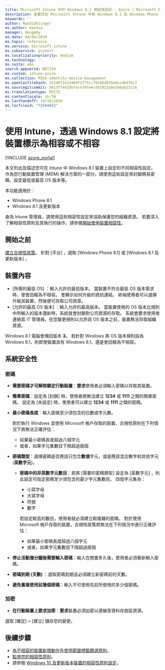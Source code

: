 ```yaml
---
title: Microsoft Intune 中的 Windows 8.1 相容性設定 - Azure | Microsoft Docs
description: 查看您在 Microsoft Intune 中為 Windows 8.1 及 Windows Phone 8.1 裝置設定相容性時可使用的所有設定清單。 檢查最低和最高作業系統上的相容性、設定密碼限制和長度、啟用資料儲存區加密等。
keywords: ''
author: MandiOhlinger
ms.author: mandia
manager: dougeby
ms.date: 04/04/2019
ms.topic: reference
ms.service: microsoft-intune
ms.subservice: protect
ms.localizationpriority: medium
ms.technology: ''
ms.suite: ems
search.appverid: MET150
ms.custom: intune-azure
ms.collection: M365-identity-device-management
ms.openlocfilehash: 322d6f1e23464f1f75cc79346d839a9ccdbd7bc7
ms.sourcegitcommit: 9013f7442bbface78feecde2922e8e546a622c16
ms.translationtype: MTE75
ms.contentlocale: zh-TW
ms.lasthandoff: 10/16/2019
ms.locfileid: "72504652"
---
```

# <a name="windows-81-settings-to-mark-devices-as-compliant-or-not-compliant-using-intune"></a>使用 Intune，透過 Windows 8.1 設定將裝置標示為相容或不相容

[!INCLUDE [azure_portal](../includes/azure_portal.md)]

本文列出及描述您可在 Intune 中 Windows 8.1 裝置上設定的不同相容性設定。 作為您行動裝置管理 (MDM) 解決方案的一部分，請使用這些設定來封鎖簡易密碼、設定最低或最高 OS 版本等。

本功能適用於：

- Windows Phone 8.1
- Windows 8.1 及更新版本

身為 Intune 管理員，請使用這些相容性設定來協助保護您的組織資源。 若要深入了解相容性原則及其執行的操作，請參閱[開始使用裝置相容性](device-compliance-get-started.md)。

## <a name="before-you-begin"></a>開始之前

[建立合規性政策](create-compliance-policy.md#create-the-policy)。 針對 [平台]  ，選取 [Windows Phone 8.1]  或 [Windows 8.1 及更新版本]  。

## <a name="device-properties"></a>裝置內容

- [所需的最低 OS]  ：輸入允許的最低版本。 當裝置不符合最低 OS 版本需求時，便會回報為不相容。 會顯示如何升級的資訊連結。 終端使用者可以選擇升級其裝置，然後便可存取公司資源。
- [允許的最高 OS 版本]  ：輸入允許的最高版本。 當裝置使用的 OS 版本比規則中所輸入的版本還新時，系統就會封鎖對公司資源的存取。 系統會要求使用者連絡其 IT 管理員。在您變更規則以允許該 OS 版本之前，裝置無法存取組織資源。

Windows 8.1 電腦會傳回版本 **3**。 若針對 Windows 將 OS 版本規則設為 Windows 8.1，則即使裝置具有 Windows 8.1，還是會回報為不相容。

## <a name="system-security"></a>系統安全性

### <a name="password"></a>密碼

- **需要密碼才可解除鎖定行動裝置**：**要求**使用者必須輸入密碼以存取其裝置。
- **簡單密碼**：設定為 [封鎖]  時，使用者將無法建立 **1234** 或 **1111** 之類的簡單密碼。 設定為 [未設定]  時，使用者可以建立 **1234** 或 **1111** 之類的密碼。
- **最小密碼長度**：輸入密碼至少須包含的位數或字元數。

  對於執行 Windows 並使用 Microsoft 帳戶存取的裝置，合規性原則在下列情況下將無法正確評估：
  - 如果最小密碼長度超過八個字元
  - 或者，如果字元集數目下限超過兩個

- **密碼類型**：選擇密碼是否應該只包含**數值**字元，或是應該混合數字和其他字元 (**英數字元**)。
  
  - **密碼中的非英數字元數目**：若將 [需要的密碼類型]  設定為 [英數字元]  ，則此設定可指定密碼至少須包含的最少字元集數目。 四個字元集為：
    - 小寫字母
    - 大寫字母
    - 符號
    - 數字

    若設定較高的數目，使用者就必須建立較複雜的密碼。 對於使用 Microsoft 帳戶存取的裝置，合規性政策將無法在下列情況中進行正確評估：

    - 如果最小密碼長度超過八個字元
    - 或者，如果字元集數目下限超過兩個

- **停止活動幾分鐘後需要輸入密碼**：輸入在閒置多久後，使用者必須重新輸入密碼。
- **密碼到期 (天數)** ：選取密碼到期且必須建立新密碼前的天數。
- **避免重複使用前幾個密碼**：輸入不可使用先前所使用的多少個密碼。

### <a name="encryption"></a>加密

- **在行動裝置上要求加密**：**要求**裝置必須加密以連線至資料存放區資源。

選取 [確定]   > [建立]  儲存您的變更。

## <a name="next-steps"></a>後續步驟

- [為不相容的裝置新增動作](actions-for-noncompliance.md)及[使用範圍標籤篩選原則](../fundamentals/scope-tags.md)。
- [監視您的相容性原則](compliance-policy-monitor.md)。
- 請參閱 [Windows 10 及更新版本裝置的相容性原則設定](compliance-policy-create-windows.md)。